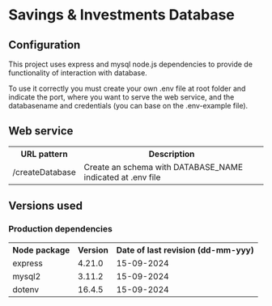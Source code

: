 # Savings & Investments Database
## Configuration
This project uses express and mysql node.js dependencies to provide de functionality of interaction with database.

To use it correctly you must create your own .env file at root folder and indicate the port, where you want to serve the web service, and the databasename and credentials (you can base on the .env-example file).

## Web service
<table>
    <tr>
        <th>URL pattern</th>
        <th>Description</th>
    </tr>
    <tr>
        <td>/createDatabase</td>
        <td>Create an schema with DATABASE_NAME indicated at .env file</td>
    </tr>
</table>

## Versions used
### Production dependencies
<table>
    <tr>
        <th>Node package</th>
        <th>Version</th>
        <th>Date of last revision (dd-mm-yyy)</th>
    </tr>
    <tr>
        <td>express</td>
        <td>4.21.0</td>
        <td>15-09-2024</th>
    </tr>
    <tr>
        <td>mysql2</td>
        <td>3.11.2</td>
        <td>15-09-2024</th>
    </tr>
    <tr>
        <td>dotenv</td>
        <td>16.4.5</td>
        <td>15-09-2024</th>
    </tr>
</table>